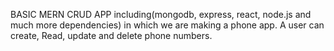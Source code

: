BASIC MERN CRUD APP including(mongodb, express, react, node.js and much more dependencies)
in which we are making a phone app. A user can create, Read, update and delete phone numbers.